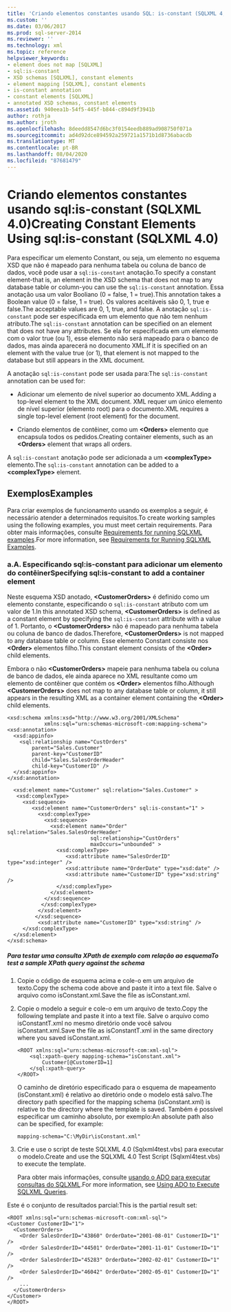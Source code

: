 ```yaml
---
title: 'Criando elementos constantes usando SQL: is-constant (SQLXML 4,0) | Microsoft Docs'
ms.custom: ''
ms.date: 03/06/2017
ms.prod: sql-server-2014
ms.reviewer: ''
ms.technology: xml
ms.topic: reference
helpviewer_keywords:
- element does not map [SQLXML]
- sql:is-constant
- XSD schemas [SQLXML], constant elements
- element mapping [SQLXML], constant elements
- is-constant annotation
- constant elements [SQLXML]
- annotated XSD schemas, constant elements
ms.assetid: 940eea1b-54f5-445f-b844-c894d9f3941b
author: rothja
ms.author: jroth
ms.openlocfilehash: 8deedd8547d6bc3f0154eedb889ad908750f071a
ms.sourcegitcommit: ad4d92dce894592a259721a1571b1d8736abacdb
ms.translationtype: MT
ms.contentlocale: pt-BR
ms.lasthandoff: 08/04/2020
ms.locfileid: "87681479"
---
```

# <a name="creating-constant-elements-using-sqlis-constant-sqlxml-40"></a><span data-ttu-id="a695c-102">Criando elementos constantes usando sql:is-constant (SQLXML 4.0)</span><span class="sxs-lookup"><span data-stu-id="a695c-102">Creating Constant Elements Using sql:is-constant (SQLXML 4.0)</span></span>
  <span data-ttu-id="a695c-103">Para especificar um elemento Constant, ou seja, um elemento no esquema XSD que não é mapeado para nenhuma tabela ou coluna de banco de dados, você pode usar a `sql:is-constant` anotação.</span><span class="sxs-lookup"><span data-stu-id="a695c-103">To specify a constant element-that is, an element in the XSD schema that does not map to any database table or column-you can use the `sql:is-constant` annotation.</span></span> <span data-ttu-id="a695c-104">Essa anotação usa um valor Booliano (0 = false, 1 = true).</span><span class="sxs-lookup"><span data-stu-id="a695c-104">This annotation takes a Boolean value (0 = false, 1 = true).</span></span> <span data-ttu-id="a695c-105">Os valores aceitáveis são 0, 1, true e false.</span><span class="sxs-lookup"><span data-stu-id="a695c-105">The acceptable values are 0, 1, true, and false.</span></span> <span data-ttu-id="a695c-106">A anotação `sql:is-constant` pode ser especificada em um elemento que não tem nenhum atributo.</span><span class="sxs-lookup"><span data-stu-id="a695c-106">The `sql:is-constant` annotation can be specified on an element that does not have any attributes.</span></span> <span data-ttu-id="a695c-107">Se ela for especificada em um elemento com o valor true (ou 1), esse elemento não será mapeado para o banco de dados, mas ainda aparecerá no documento XML.</span><span class="sxs-lookup"><span data-stu-id="a695c-107">If it is specified on an element with the value true (or 1), that element is not mapped to the database but still appears in the XML document.</span></span>  
  
 <span data-ttu-id="a695c-108">A anotação `sql:is-constant` pode ser usada para:</span><span class="sxs-lookup"><span data-stu-id="a695c-108">The `sql:is-constant` annotation can be used for:</span></span>  
  
-   <span data-ttu-id="a695c-109">Adicionar um elemento de nível superior ao documento XML.</span><span class="sxs-lookup"><span data-stu-id="a695c-109">Adding a top-level element to the XML document.</span></span> <span data-ttu-id="a695c-110">XML requer um único elemento de nível superior (elemento root) para o documento.</span><span class="sxs-lookup"><span data-stu-id="a695c-110">XML requires a single top-level element (root element) for the document.</span></span>  
  
-   <span data-ttu-id="a695c-111">Criando elementos de contêiner, como um **\<Orders>** elemento que encapsula todos os pedidos.</span><span class="sxs-lookup"><span data-stu-id="a695c-111">Creating container elements, such as an **\<Orders>** element that wraps all orders.</span></span>  
  
 <span data-ttu-id="a695c-112">A `sql:is-constant` anotação pode ser adicionada a um **\<complexType>** elemento.</span><span class="sxs-lookup"><span data-stu-id="a695c-112">The `sql:is-constant` annotation can be added to a **\<complexType>** element.</span></span>  
  
## <a name="examples"></a><span data-ttu-id="a695c-113">Exemplos</span><span class="sxs-lookup"><span data-stu-id="a695c-113">Examples</span></span>  
 <span data-ttu-id="a695c-114">Para criar exemplos de funcionamento usando os exemplos a seguir, é necessário atender a determinados requisitos.</span><span class="sxs-lookup"><span data-stu-id="a695c-114">To create working samples using the following examples, you must meet certain requirements.</span></span> <span data-ttu-id="a695c-115">Para obter mais informações, consulte [Requirements for running SQLXML examples](../sqlxml/requirements-for-running-sqlxml-examples.md).</span><span class="sxs-lookup"><span data-stu-id="a695c-115">For more information, see [Requirements for Running SQLXML Examples](../sqlxml/requirements-for-running-sqlxml-examples.md).</span></span>  
  
### <a name="a-specifying-sqlis-constant-to-add-a-container-element"></a><span data-ttu-id="a695c-116">a.</span><span class="sxs-lookup"><span data-stu-id="a695c-116">A.</span></span> <span data-ttu-id="a695c-117">Especificando sql:is-constant para adicionar um elemento do contêiner</span><span class="sxs-lookup"><span data-stu-id="a695c-117">Specifying sql:is-constant to add a container element</span></span>  
 <span data-ttu-id="a695c-118">Neste esquema XSD anotado, **\<CustomerOrders>** é definido como um elemento constante, especificando o `sql:is-constant` atributo com um valor de 1.</span><span class="sxs-lookup"><span data-stu-id="a695c-118">In this annotated XSD schema, **\<CustomerOrders>** is defined as a constant element by specifying the `sql:is-constant` attribute with a value of 1.</span></span> <span data-ttu-id="a695c-119">Portanto, o **\<CustomerOrders>** não é mapeado para nenhuma tabela ou coluna de banco de dados.</span><span class="sxs-lookup"><span data-stu-id="a695c-119">Therefore, **\<CustomerOrders>** is not mapped to any database table or column.</span></span> <span data-ttu-id="a695c-120">Esse elemento Constant consiste nos **\<Order>** elementos filho.</span><span class="sxs-lookup"><span data-stu-id="a695c-120">This constant element consists of the **\<Order>** child elements.</span></span>  
  
 <span data-ttu-id="a695c-121">Embora o não **\<CustomerOrders>** mapeie para nenhuma tabela ou coluna de banco de dados, ele ainda aparece no XML resultante como um elemento de contêiner que contém os **\<Order>** elementos filho.</span><span class="sxs-lookup"><span data-stu-id="a695c-121">Although **\<CustomerOrders>** does not map to any database table or column, it still appears in the resulting XML as a container element containing the **\<Order>** child elements.</span></span>  
  
```  
<xsd:schema xmlns:xsd="http://www.w3.org/2001/XMLSchema"  
            xmlns:sql="urn:schemas-microsoft-com:mapping-schema">  
<xsd:annotation>  
  <xsd:appinfo>  
    <sql:relationship name="CustOrders"  
        parent="Sales.Customer"  
        parent-key="CustomerID"  
        child="Sales.SalesOrderHeader"  
        child-key="CustomerID" />  
  </xsd:appinfo>  
</xsd:annotation>  
  
  <xsd:element name="Customer" sql:relation="Sales.Customer" >  
   <xsd:complexType>  
     <xsd:sequence>  
        <xsd:element name="CustomerOrders" sql:is-constant="1" >  
          <xsd:complexType>  
            <xsd:sequence>  
              <xsd:element name="Order" sql:relation="Sales.SalesOrderHeader"  
                           sql:relationship="CustOrders"   
                           maxOccurs="unbounded" >  
                <xsd:complexType>  
                   <xsd:attribute name="SalesOrderID" type="xsd:integer" />  
                   <xsd:attribute name="OrderDate" type="xsd:date" />  
                   <xsd:attribute name="CustomerID" type="xsd:string" />  
                </xsd:complexType>  
              </xsd:element>  
            </xsd:sequence>  
           </xsd:complexType>  
          </xsd:element>  
         </xsd:sequence>  
          <xsd:attribute name="CustomerID" type="xsd:string" />  
     </xsd:complexType>  
  </xsd:element>  
</xsd:schema>  
```  
  
##### <a name="to-test-a-sample-xpath-query-against-the-schema"></a><span data-ttu-id="a695c-122">Para testar uma consulta XPath de exemplo com relação ao esquema</span><span class="sxs-lookup"><span data-stu-id="a695c-122">To test a sample XPath query against the schema</span></span>  
  
1.  <span data-ttu-id="a695c-123">Copie o código de esquema acima e cole-o em um arquivo de texto.</span><span class="sxs-lookup"><span data-stu-id="a695c-123">Copy the schema code above and paste it into a text file.</span></span> <span data-ttu-id="a695c-124">Salve o arquivo como isConstant.xml.</span><span class="sxs-lookup"><span data-stu-id="a695c-124">Save the file as isConstant.xml.</span></span>  
  
2.  <span data-ttu-id="a695c-125">Copie o modelo a seguir e cole-o em um arquivo de texto.</span><span class="sxs-lookup"><span data-stu-id="a695c-125">Copy the following template and paste it into a text file.</span></span> <span data-ttu-id="a695c-126">Salve o arquivo como isConstantT.xml no mesmo diretório onde você salvou isConstant.xml.</span><span class="sxs-lookup"><span data-stu-id="a695c-126">Save the file as isConstantT.xml in the same directory where you saved isConstant.xml.</span></span>  
  
    ```  
    <ROOT xmlns:sql="urn:schemas-microsoft-com:xml-sql">  
        <sql:xpath-query mapping-schema="isConstant.xml">  
            Customer[@CustomerID=1]  
        </sql:xpath-query>  
    </ROOT>  
    ```  
  
     <span data-ttu-id="a695c-127">O caminho de diretório especificado para o esquema de mapeamento (isConstant.xml) é relativo ao diretório onde o modelo está salvo.</span><span class="sxs-lookup"><span data-stu-id="a695c-127">The directory path specified for the mapping schema (isConstant.xml) is relative to the directory where the template is saved.</span></span> <span data-ttu-id="a695c-128">Também é possível especificar um caminho absoluto, por exemplo:</span><span class="sxs-lookup"><span data-stu-id="a695c-128">An absolute path also can be specified, for example:</span></span>  
  
    ```  
    mapping-schema="C:\MyDir\isConstant.xml"  
    ```  
  
3.  <span data-ttu-id="a695c-129">Crie e use o script de teste SQLXML 4.0 (Sqlxml4test.vbs) para executar o modelo.</span><span class="sxs-lookup"><span data-stu-id="a695c-129">Create and use the SQLXML 4.0 Test Script (Sqlxml4test.vbs) to execute the template.</span></span>  
  
     <span data-ttu-id="a695c-130">Para obter mais informações, consulte [usando o ADO para executar consultas do SQLXML](../sqlxml/using-ado-to-execute-sqlxml-4-0-queries.md).</span><span class="sxs-lookup"><span data-stu-id="a695c-130">For more information, see [Using ADO to Execute SQLXML Queries](../sqlxml/using-ado-to-execute-sqlxml-4-0-queries.md).</span></span>  
  
 <span data-ttu-id="a695c-131">Este é o conjunto de resultados parcial:</span><span class="sxs-lookup"><span data-stu-id="a695c-131">This is the partial result set:</span></span>  
  
```  
<ROOT xmlns:sql="urn:schemas-microsoft-com:xml-sql">   
<Customer CustomerID="1">   
  <CustomerOrders>   
    <Order SalesOrderID="43860" OrderDate="2001-08-01" CustomerID="1" />   
    <Order SalesOrderID="44501" OrderDate="2001-11-01" CustomerID="1" />   
    <Order SalesOrderID="45283" OrderDate="2002-02-01" CustomerID="1" />   
    <Order SalesOrderID="46042" OrderDate="2002-05-01" CustomerID="1" />   
    ...  
  </CustomerOrders>   
</Customer>   
</ROOT>  
```  
  
  
